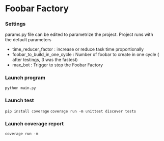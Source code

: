# Foobar Factory

### Settings

params.py file can be edited to parametrize the project.
Project runs with the default parameters

- time_reducer_factor : increase or reduce task time proportionally
- foobar_to_build_in_one_cycle : Number of foobar to create in one cycle ( after testings, 3 was the fastest)
- max_bot : Trigger to stop the Foobar Factory

### Launch program

`python main.py`

### Launch test

`pip install coverage`
`coverage run -m unittest discover tests`

### Launch coverage report

`coverage run -m`
